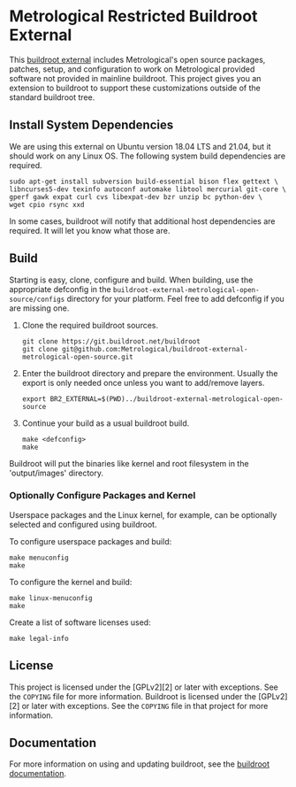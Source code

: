 # Metrological Restricted Buildroot External

This [buildroot external][1] includes Metrological's open source packages, patches,
setup, and configuration to work on Metrological provided software not provided
in mainline buildroot. This project gives you an extension to buildroot to
support these customizations outside of the standard buildroot tree.

## Install System Dependencies

We are using this external on Ubuntu version 18.04 LTS and 21.04, but it should
work on any Linux OS. The following system build dependencies are required.

    sudo apt-get install subversion build-essential bison flex gettext \
    libncurses5-dev texinfo autoconf automake libtool mercurial git-core \
    gperf gawk expat curl cvs libexpat-dev bzr unzip bc python-dev \
    wget cpio rsync xxd

In some cases, buildroot will notify that additional host dependencies are
required. It will let you know what those are.

## Build

Starting is easy, clone, configure and build. When building, use the appropriate
defconfig in the `buildroot-external-metrological-open-source/configs` directory
for your platform. Feel free to add defconfig if you are missing one.

1. Clone the required buildroot sources.
   ``` shell
   git clone https://git.buildroot.net/buildroot
   git clone git@github.com:Metrological/buildroot-external-metrological-open-source.git
   ```
2. Enter the buildroot directory and prepare the environment. Usually the export is
   only needed once unless you want to add/remove layers.
   ``` shell
   export BR2_EXTERNAL=$(PWD)../buildroot-external-metrological-open-source
   ```
3. Continue your build as a usual buildroot build.
   ``` shell
   make <defconfig>
   make
   ```

Buildroot will put the binaries like kernel and root filesystem in the
'output/images' directory.

### Optionally Configure Packages and Kernel

Userspace packages and the Linux kernel, for example, can be optionally selected
and configured using buildroot.

To configure userspace packages and build:

    make menuconfig
    make


To configure the kernel and build:

    make linux-menuconfig
    make


Create a list of software licenses used:

    make legal-info
  
## License

This project is licensed under the [GPLv2][2] or later with exceptions.  See the
`COPYING` file for more information.  Buildroot is licensed under the [GPLv2][2]
or later with exceptions. See the `COPYING` file in that project for more
information.

## Documentation

For more information on using and updating buildroot, see the [buildroot documentation][3].

[1]: https://buildroot.org/downloads/manual/manual.html#outside-br-custom
[3]: https://buildroot.org/docs.html
